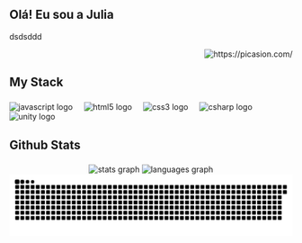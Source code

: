## Olá! Eu sou a Julia
dsdsddd
<p align="right">
  <img src="https://i.picasion.com/pic92/c7e750b90f9cef758424207bfed3345f.gif" width="125" height="125" border="0" alt="https://picasion.com/" />
</p>


<h2 align="left">My Stack</h2>

###
<img align="Right" alt="" src="./src/header-gif.gif">

<div align="left">
  <img src="https://cdn.jsdelivr.net/gh/devicons/devicon/icons/javascript/javascript-original.svg" height="40" alt="javascript logo"  />
  <img width="12" />
  <img src="https://cdn.jsdelivr.net/gh/devicons/devicon/icons/html5/html5-original.svg" height="40" alt="html5 logo"  />
  <img width="12" />
  <img src="https://cdn.jsdelivr.net/gh/devicons/devicon/icons/css3/css3-original.svg" height="40" alt="css3 logo"  />
  <img width="12" />
  <img src="https://cdn.jsdelivr.net/gh/devicons/devicon/icons/csharp/csharp-original.svg" height="40" alt="csharp logo"  />
  <img width="12" />
  <img src="https://cdn.jsdelivr.net/gh/devicons/devicon/icons/unity/unity-original.svg" height="40" alt="unity logo"  />
</div>

###

<h2 align="left">Github Stats</h2>


###

<div align="center">
  <img src="https://github-readme-stats.vercel.app/api?username=Julia61&hide_title=false&hide_rank=false&show_icons=true&include_all_commits=true&count_private=true&disable_animations=false&theme=dracula&locale=en&hide_border=false&order=1" height="150" alt="stats graph"  />
  <img src="https://github-readme-stats.vercel.app/api/top-langs?username=Julia61&locale=en&hide_title=false&layout=compact&card_width=320&langs_count=5&theme=dracula&hide_border=false&order=2" height="150" alt="languages graph"  />
</div>

<picture align="center">
  <source media="(prefers-color-scheme: dark)" srcset="https://raw.githubusercontent.com/Julia61/Julia61/output/github-contribution-grid-snake-dark.svg">
  <source media="(prefers-color-scheme: light)" srcset="https://raw.githubusercontent.com/Julia61/Julia61/output/github-contribution-grid-snake-dark.svg">
  <img align="center" alt="github contribution grid snake animation" src="https://raw.githubusercontent.com/Julia61/Julia61/output/github-contribution-grid-snake.svg">
</picture>





